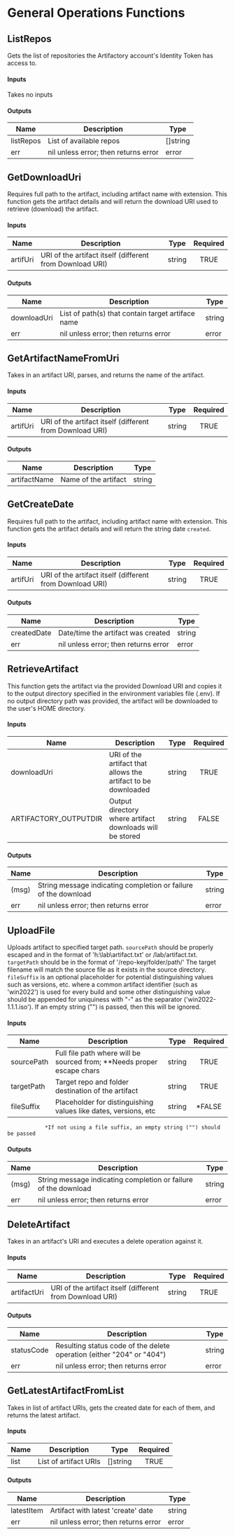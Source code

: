 # General Operations Functions

## ListRepos
Gets the list of repositories the Artifactory account's Identity Token has access to.

#### Inputs
Takes no inputs

#### Outputs
| Name      | Description                           | Type     |
|-----------|---------------------------------------|----------|
| listRepos | List of available repos               | []string |
| err       | nil unless error; then returns error  | error    |


## GetDownloadUri
Requires full path to the artifact, including artifact name with extension. This function gets the artifact details and will return the download URI used to retrieve (download) the artifact.

#### Inputs
| Name       | Description                                              | Type    | Required |
|------------|----------------------------------------------------------|---------|:--------:|
| artifUri   | URI of the artifact itself (different from Download URI) | string  | TRUE     |

#### Outputs
| Name        | Description                                        | Type     |
|-------------|----------------------------------------------------|----------|
| downloadUri | List of path(s) that contain target artiface name  | string   |
| err         | nil unless error; then returns error               | error    |


## GetArtifactNameFromUri
Takes in an artifact URI, parses, and returns the name of the artifact.

#### Inputs
| Name       | Description                                              | Type    | Required |
|------------|----------------------------------------------------------|---------|:--------:|
| artifUri   | URI of the artifact itself (different from Download URI) | string  | TRUE     |

#### Outputs
| Name         | Description            | Type     |
|--------------|------------------------|----------|
| artifactName | Name of the artifact   | string   |


## GetCreateDate
Requires full path to the artifact, including artifact name with extension. This function gets the artifact details and will return the string date `created`.

#### Inputs
| Name       | Description                                              | Type    | Required |
|------------|----------------------------------------------------------|---------|:--------:|
| artifUri   | URI of the artifact itself (different from Download URI) | string  | TRUE     |

#### Outputs
| Name        | Description                           | Type     |
|-------------|---------------------------------------|----------|
| createdDate | Date/time the artifact was created    | string   |
| err         | nil unless error; then returns error  | error    |


## RetrieveArtifact
This function gets the artifact via the provided Download URI and copies it to the output directory specified in the environment variables file (.env). If no output directory path was provided, the artifact will be downloaded to the user's HOME directory.

#### Inputs
| Name                  | Description                                                   | Type    | Required |
|-----------------------|---------------------------------------------------------------|---------|:--------:|
| downloadUri           | URI of the artifact that allows the artifact to be downloaded | string  | TRUE     |
| ARTIFACTORY_OUTPUTDIR | Output directory where artifact downloads will be stored      | string  | FALSE    |

#### Outputs
| Name     | Description                                                       | Type     |
|----------|-------------------------------------------------------------------|----------|
| (msg)    | String message indicating completion or failure of the download   | string   |
| err      | nil unless error; then returns error                              | error    |


## UploadFile
Uploads artifact to specified target path. 
`sourcePath` should be properly escaped and in the format of 'h:\\lab\\artifact.txt' or 
/lab/artifact.txt. 
`targetPath` should be in the format of '/repo-key/folder/path/'
The target filename will match the source file as it exists in the source directory.
`fileSuffix` is an optional placeholder for potential distinguishing values such as versions, etc. where a common artifact identifier (such as 'win2022') is used for every build and some other distinguishing value should be appended for uniquiness with "-" as the separator ('win2022-1.1.1.iso'). If an empty string ("") is passed, then this will be ignored.

#### Inputs
| Name          | Description                                                           | Type    | Required |
|---------------|-----------------------------------------------------------------------|---------|:--------:|
| sourcePath  | Full file path where will be sourced from; **Needs proper escape chars  | string  | TRUE     |
| targetPath  | Target repo and folder destination of the artifact                      | string  | TRUE     |
| fileSuffix  | Placeholder for distinguishing values like dates, versions, etc         | string  | *FALSE   |
                *If not using a file suffix, an empty string ("") should be passed

#### Outputs
| Name    | Description                                                       | Type     |
|---------|-------------------------------------------------------------------|----------|
| (msg)   | String message indicating completion or failure of the download   | string   |
| err     | nil unless error; then returns error                              | error    |


## DeleteArtifact
Takes in an artifact's URI and executes a delete operation against it.

#### Inputs
| Name          | Description                                              | Type    | Required |
|---------------|----------------------------------------------------------|---------|:--------:|
| artifactUri   | URI of the artifact itself (different from Download URI) | string  | TRUE     |

#### Outputs
| Name        | Description                                                           | Type     |
|-------------|-----------------------------------------------------------------------|----------|
| statusCode  | Resulting status code of the delete operation (either "204" or "404") | string   |
| err         | nil unless error; then returns error                                  | error    |


## GetLatestArtifactFromList
Takes in list of artifact URIs, gets the created date for each of them, and returns the latest artifact.

#### Inputs
| Name   | Description              | Type      | Required |
|--------|--------------------------|-----------|:--------:|
| list   | List of artifact URIs    | []string  | TRUE     |

#### Outputs
| Name        | Description                           | Type     |
|-------------|---------------------------------------|----------|
| latestItem  | Artifact with latest 'create' date    | string   |
| err         | nil unless error; then returns error  | error    |